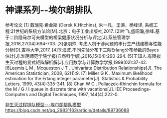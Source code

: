 # 神课系列--埃尔朗排队








参考论文
[1] 戴瑞克·希金斯 (Derek K.Hitchins), 朱一凡，王涛，杨峰译, 系统工程:21世纪的系统方法论[M].北京：电子工业出版社,2017. 
[2]叶飞,盛昭瀚,徐峰.基于二阶隐马尔可夫模型的桥梁健康状况分析与评定[J].系统管理学报,2018,27(04):694-703.
[3]张朋帅. 考虑人机干涉问题的串行生产线建模与性能分析[D].吉林大学,2017.
[4]季海波.不同先验分布下三阶Erlang分布参数的Bayes估计[J].淮阴师范学院学报(自然科学版),2016,15(04):290-294.
[5]王知人.有限拟生灭过程的显式矩阵解析解[J].应用数学与计算数学学报,1999(02):37-42.
[6Leemis L M , Mcqueston J T . Univariate Distribution Relationships[J]. The American Statistician, 2008, 62(1):9.
[7] Miller G K . Maximum likelihood estimation for the Erlang integer parameter[J]. Statistics & Probability Letters, 1999, 43(4):335-341.
[8] Chan W C . Pollaczek-Khinchin formula for the M / G / I queue in discrete time with vacations[J]. IEE Proceedings-Computers and Digital Techniques, 1997, 144(4):222-0.




[非生灭过程排队模型---埃尔朗排队模型https://blog.csdn.net/qq_29831163/article/details/89736088](https://blog.csdn.net/qq_29831163/article/details/89736088)




































